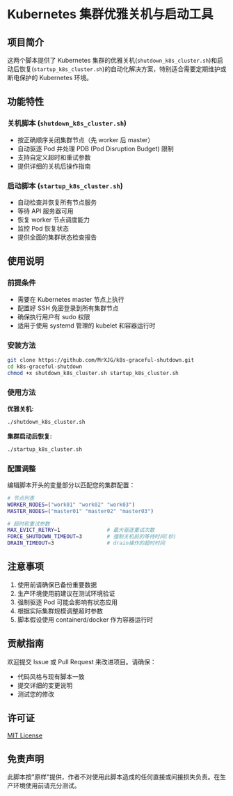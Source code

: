 # Kubernetes 集群优雅关机与启动工具

## 项目简介

这两个脚本提供了 Kubernetes 集群的优雅关机(`shutdown_k8s_cluster.sh`)和启动后恢复(`startup_k8s_cluster.sh`)的自动化解决方案，特别适合需要定期维护或断电保护的 Kubernetes 环境。

## 功能特性

### 关机脚本 (`shutdown_k8s_cluster.sh`)
- 按正确顺序关闭集群节点（先 worker 后 master）
- 自动驱逐 Pod 并处理 PDB (Pod Disruption Budget) 限制
- 支持自定义超时和重试参数
- 提供详细的关机后操作指南

### 启动脚本 (`startup_k8s_cluster.sh`)
- 自动检查并恢复所有节点服务
- 等待 API 服务器可用
- 恢复 worker 节点调度能力
- 监控 Pod 恢复状态
- 提供全面的集群状态检查报告

## 使用说明

### 前提条件
- 需要在 Kubernetes master 节点上执行
- 配置好 SSH 免密登录到所有集群节点
- 确保执行用户有 sudo 权限
- 适用于使用 systemd 管理的 kubelet 和容器运行时

### 安装方法
```bash
git clone https://github.com/MrXJG/k8s-graceful-shutdown.git
cd k8s-graceful-shutdown
chmod +x shutdown_k8s_cluster.sh startup_k8s_cluster.sh
```

### 使用方法

**优雅关机:**
```bash
./shutdown_k8s_cluster.sh
```

**集群启动后恢复:**
```bash
./startup_k8s_cluster.sh
```

### 配置调整
编辑脚本开头的变量部分以匹配您的集群配置：
```bash
# 节点列表
WORKER_NODES=("work01" "work02" "work03")
MASTER_NODES=("master01" "master02" "master03")

# 超时和重试参数
MAX_EVICT_RETRY=1               # 最大驱逐重试次数
FORCE_SHUTDOWN_TIMEOUT=3        # 强制关机前的等待时间(秒)
DRAIN_TIMEOUT=3                 # drain操作的超时时间
```

## 注意事项

1. 使用前请确保已备份重要数据
2. 生产环境使用前建议在测试环境验证
3. 强制驱逐 Pod 可能会影响有状态应用
4. 根据实际集群规模调整超时参数
5. 脚本假设使用 containerd/docker 作为容器运行时

## 贡献指南

欢迎提交 Issue 或 Pull Request 来改进项目。请确保：
- 代码风格与现有脚本一致
- 提交详细的变更说明
- 测试您的修改

## 许可证

[MIT License](LICENSE)

## 免责声明

此脚本按"原样"提供，作者不对使用此脚本造成的任何直接或间接损失负责。在生产环境使用前请充分测试。
